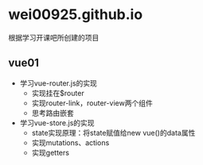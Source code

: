 # wei00925.github.io

根据学习开课吧所创建的项目

## vue01
- 学习vue-router.js的实现
  - 实现挂在$router
  - 实现router-link，router-view两个组件
  - 思考路由嵌套
- 学习vue-store.js的实现
  - state实现原理：将state赋值给new vue()的data属性
  - 实现mutations、actions
  - 实现getters
